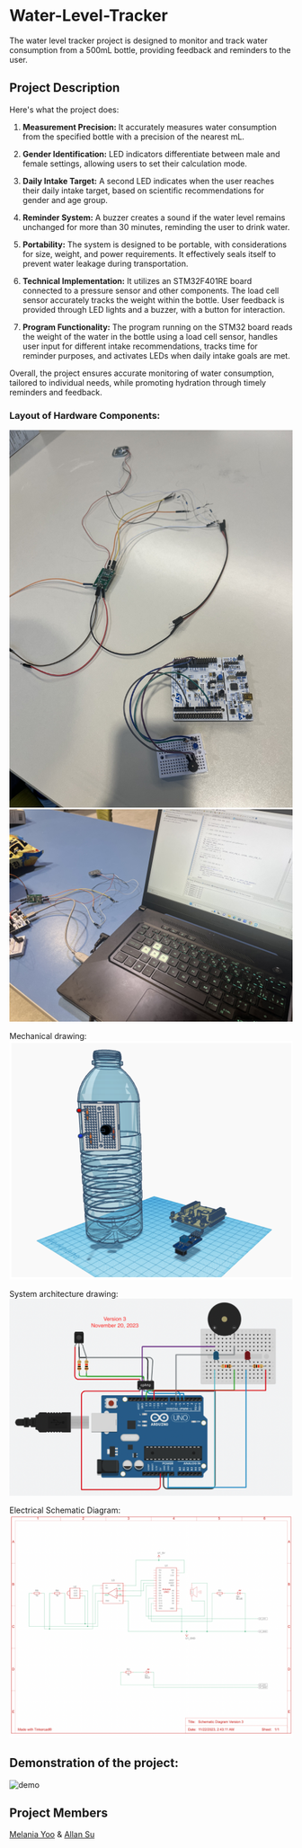 # Water-Level-Tracker

The water level tracker project is designed to monitor and track water consumption from a 500mL bottle, providing feedback and reminders to the user. 

## Project Description

Here's what the project does:

1. **Measurement Precision:** It accurately measures water consumption from the specified bottle with a precision of the nearest mL.

2. **Gender Identification:** LED indicators differentiate between male and female settings, allowing users to set their calculation mode.

3. **Daily Intake Target:** A second LED indicates when the user reaches their daily intake target, based on scientific recommendations for gender and age group.

4. **Reminder System:** A buzzer creates a sound if the water level remains unchanged for more than 30 minutes, reminding the user to drink water.

5. **Portability:** The system is designed to be portable, with considerations for size, weight, and power requirements. It effectively seals itself to prevent water leakage during transportation.

6. **Technical Implementation:** It utilizes an STM32F401RE board connected to a pressure sensor and other components. The load cell sensor accurately tracks the weight within the bottle. User feedback is provided through LED lights and a buzzer, with a button for interaction.

7. **Program Functionality:** The program running on the STM32 board reads the weight of the water in the bottle using a load cell sensor, handles user input for different intake recommendations, tracks time for reminder purposes, and activates LEDs when daily intake goals are met.

Overall, the project ensures accurate monitoring of water consumption, tailored to individual needs, while promoting hydration through timely reminders and feedback.

### Layout of Hardware Components:

![layout1](images/layout.jpg)
![laout2](images/layout2.jpg)

Mechanical drawing:
![mechanical_drawing](images/mechanical-drawing.png)

System architecture drawing:
![system_architecture_drawing](images/system-architecture-drawing.png)

Electrical Schematic Diagram: 
![electrical_schematic_diagram](images/electrical-schematic-drawing.png)

## Demonstration of the project:

![demo](images/demo.gif)

## Project Members
[Melania Yoo](https://github.com/melaniayoo/) &amp; [Allan Su](https://github.com/tudourocky/)
